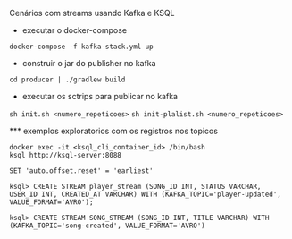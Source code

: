 Cenários com streams usando Kafka e KSQL

* executar o docker-compose 

`docker-compose -f kafka-stack.yml up`

* construir o jar do publisher no kafka

`cd producer | ./gradlew build`

* executar os sctrips para publicar no kafka 

`sh init.sh <numero_repeticoes>`
`sh init-plalist.sh <numero_repeticoes>`


*** exemplos exploratorios com os registros nos topicos
```
docker exec -it <ksql_cli_container_id> /bin/bash
ksql http://ksql-server:8088

SET 'auto.offset.reset' = 'earliest'

ksql> CREATE STREAM player_stream (SONG_ID INT, STATUS VARCHAR, USER_ID INT, CREATED_AT VARCHAR) WITH (KAFKA_TOPIC='player-updated', VALUE_FORMAT='AVRO');

ksql> CREATE STREAM SONG_STREAM (SONG_ID INT, TITLE VARCHAR) WITH (KAFKA_TOPIC='song-created', VALUE_FORMAT='AVRO')
```
